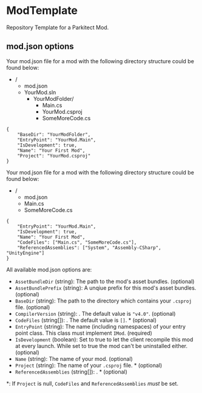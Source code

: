 # ModTemplate
Repository Template for a Parkitect Mod.

mod.json options
----------------

Your mod.json file for a mod with the following directory structure could be found below:
- /
  - mod.json
  - YourMod.sln
    - YourModFolder/
      - Main.cs
      - YourMod.csproj
      - SomeMoreCode.cs
            
```
{
	"BaseDir": "YourModFolder",
	"EntryPoint": "YourMod.Main",
	"IsDevelopment": true,
	"Name": "Your First Mod",
	"Project": "YourMod.csproj"
}
```

Your mod.json file for a mod with the following directory structure could be found below:
- /
  - mod.json
  - Main.cs
  - SomeMoreCode.cs
            
```
{
	"EntryPoint": "YourMod.Main",
	"IsDevelopment": true,
	"Name": "Your First Mod",
	"CodeFiles": ["Main.cs", "SomeMoreCode.cs"],
	"ReferencedAssemblies": ["System", "Assembly-CSharp", "UnityEngine"]
}
```

All available mod.json options are:

- `AssetBundleDir` (string): The path to the mod's asset bundles. (optional)
- `AssetBundlePrefix` (string): A unqiue prefix for this mod's asset bundles. (optional)
- `BaseDir` (string): The path to the directory which contains your `.csproj` file. (optional)
- `CompilerVersion` (string): . The default value is `"v4.0"`. (optional)
- `CodeFiles` (string[]): . The default value is `[]`. \* (optional)
- `EntryPoint` (string): The name (including namespaces) of your entry point class. This class must implement `IMod`. (required)
- `IsDevelopment` (boolean): Set to true to let the client recompile this mod at every launch. While set to true the mod can't be uninstalled either. (optional)
- `Name` (string): The name of your mod. (optional)
- `Project` (string): The name of your `.csproj` file. \* (optional)
- `ReferencedAssemblies` (string[]): . \* (optional)

\*: If `Project` is null, `CodeFiles` and `ReferencedAssemblies` *must* be set.
